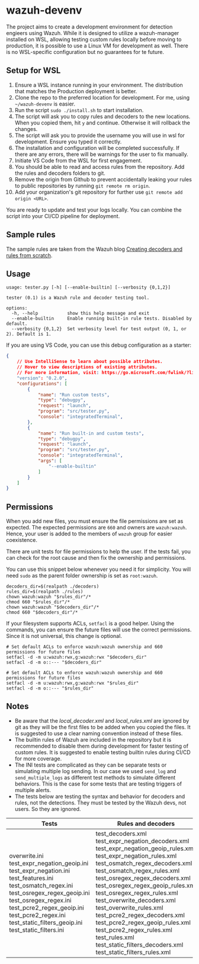 # wazuh-devenv

The project aims to create a development environment for detection engieers using Wazuh. While it is designed to utilize a wazuh-manager installed on WSL, allowing testing custom rules locally before moving to production, it is possible to use a Linux VM for development as well. There is no WSL-specific configuration but no guarantees for te future.

## Setup for WSL

1. Ensure a WSL instance running in your environment. The distribution that matches the Production deployment is better.
2. Clone the repo to the preferred location for development. For me, using `~/wazuh-devenv` is easier.
3. Run the script `sudo ./install.sh` to start installation.
4. The script will ask you to copy rules and decoders to the new locations. When you copied them, hit `y` and continue. Otherwise it will rollback the changes.
5. The script will ask you to provide the username you will use in wsl for development. Ensure you typed it correctly.
6. The installation and configuration will be completed successfully. If there are any errors, there will be warnings for the user to fix manually.
7. Initiate VS Code from the WSL for first engagement.
8. You should be able to read and access rules from the repository. Add the rules and decoders folders to git.
9. Remove the origin from Github to prevent accidentally leaking your rules to public repositories by running `git remote rm origin`.
10. Add your organization's git repository for further use `git remote add origin <URL>`.

You are ready to update and test your logs locally. You can combine the script into your CI/CD pipeline for deployment.

## Sample rules

The sample rules are taken from the Wazuh blog [Creating decoders and rules from scratch](https://wazuh.com/blog/creating-decoders-and-rules-from-scratch/).


## Usage

```shell
usage: tester.py [-h] [--enable-builtin] [--verbosity {0,1,2}]

tester (0.1) is a Wazuh rule and decoder testing tool.

options:
  -h, --help           show this help message and exit
  --enable-builtin     Enable running built-in rule tests. Disabled by default.
  --verbosity {0,1,2}  Set verbosity level for test output (0, 1, or 2). Default is 1.
```

If you are using VS Code, you can use this debug configuration as a starter:
```json
{
    // Use IntelliSense to learn about possible attributes.
    // Hover to view descriptions of existing attributes.
    // For more information, visit: https://go.microsoft.com/fwlink/?linkid=830387
    "version": "0.2.0",
    "configurations": [
        {
            "name": "Run custom tests",
            "type": "debugpy",
            "request": "launch",
            "program": "src/tester.py",
            "console": "integratedTerminal",
        },
        {
            "name": "Run built-in and custom tests",
            "type": "debugpy",
            "request": "launch",
            "program": "src/tester.py",
            "console": "integratedTerminal",
            "args": [
                "--enable-builtin"
            ]
        }
    ]
}
```


## Permissions

When you add new files, you must ensure the file permissions are set as expected. The expected permissions are `660` and owners are `wazuh:wazuh`. Hence, your user is added to the members of `wazuh` group for easier coexistence.

There are unit tests for file permissions to help the user. If the tests fail, you can check for the root cause and then fix the ownership and permissions.

You can use this snippet below whenever you need it for simplicity. You will need `sudo` as the parent folder ownership is set as `root:wazuh`.

```shell
decoders_dir=$(realpath ./decoders)
rules_dir=$(realpath ./rules)
chown wazuh:wazuh "$rules_dir"/*
chmod 660 "$rules_dir"/*
chown wazuh:wazuh "$decoders_dir"/*
chmod 660 "$decoders_dir"/*
```

If your filesystem supports ACLs, `setfacl` is a good helper. Using the commands, you can ensure the future files will use the correct permissions. Since it is not universal, this change is optional.

```shell
# Set default ACLs to enforce wazuh:wazuh ownership and 660 permissions for future files
setfacl -d -m u:wazuh:rwx,g:wazuh:rwx "$decoders_dir"
setfacl -d -m o::--- "$decoders_dir"

# Set default ACLs to enforce wazuh:wazuh ownership and 660 permissions for future files
setfacl -d -m u:wazuh:rwx,g:wazuh:rwx "$rules_dir"
setfacl -d -m o::--- "$rules_dir"
```

## Notes

* Be aware that the *local_decoder.xml* and *local_rules.xml* are ignored by git as they will be the first files to be added when you copied the files. It is suggested to use a clear naming convention instead of these files.
* The builtin rules of Wazuh are included in the repository but it is recommended to disable them during development for faster testing of custom rules. It is suggested to enable testing builtin rules during CI/CD for more coverage.
* The INI tests are complicated as they can be separate tests or simulating multiple log sending. In our case we used `send_log` and `send_multiple_logs` as different test methods to simulate different behaviors. This is the case for some tests that are testing triggers of multiple alerts.
* The tests below are testing the syntax and behavior for decoders and rules, not the detections. They must be tested by the Wazuh devs, not users. So they are ignored.

| Tests | Rules and decoders |
|-------|--------------------|
| overwrite.ini<br>test_expr_negation_geoip.ini<br>test_expr_negation.ini<br>test_features.ini<br>test_osmatch_regex.ini<br>test_osregex_regex_geoip.ini<br>test_osregex_regex.ini<br>test_pcre2_regex_geoip.ini<br>test_pcre2_regex.ini<br>test_static_filters_geoip.ini<br>test_static_filters.ini | test_decoders.xml<br>test_expr_negation_decoders.xml<br>test_expr_negation_geoip_rules.xml<br>test_expr_negation_rules.xml<br>test_osmatch_regex_decoders.xml<br>test_osmatch_regex_rules.xml<br>test_osregex_regex_decoders.xml<br>test_osregex_regex_geoip_rules.xml<br>test_osregex_regex_rules.xml<br>test_overwrite_decoders.xml<br>test_overwrite_rules.xml<br>test_pcre2_regex_decoders.xml<br>test_pcre2_regex_geoip_rules.xml<br>test_pcre2_regex_rules.xml<br>test_rules.xml<br>test_static_filters_decoders.xml<br>test_static_filters_rules.xml |
